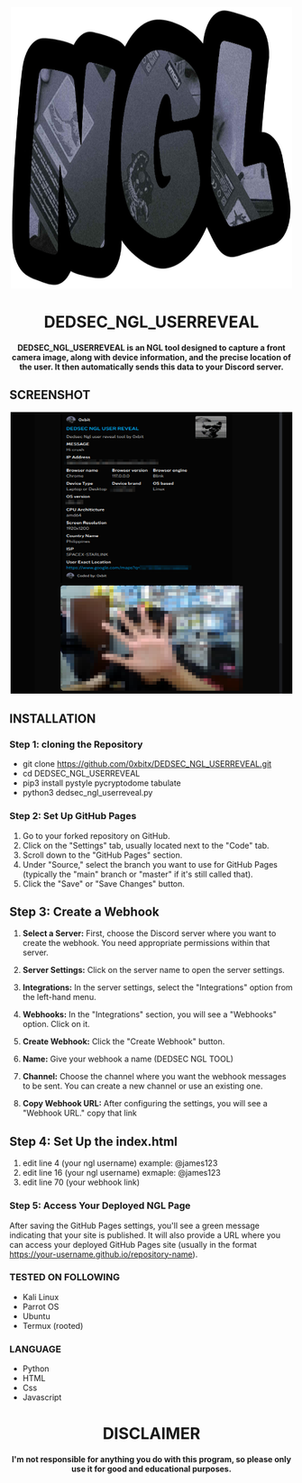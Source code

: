 
<p align="center">
<img src="https://github.com/0xbitx/DEDSEC_NGL_USERREVEAL/blob/main/banner2.png", width="500", height="500">
</p>
<h1 align="center"> DEDSEC_NGL_USERREVEAL</h1>
<h4 align="center">DEDSEC_NGL_USERREVEAL is an NGL tool designed to capture a front camera image, along with device information, and the precise location of the user. It then automatically sends this data to your Discord server.</h4>


## SCREENSHOT 
<p align="center">
<img src="https://github.com/0xbitx/DEDSEC_NGL_USERREVEAL/blob/main/banner.png", width="500", height="500">
</p>

## INSTALLATION 

### Step 1: cloning the Repository

* git clone https://github.com/0xbitx/DEDSEC_NGL_USERREVEAL.git
* cd DEDSEC_NGL_USERREVEAL
* pip3 install pystyle pycryptodome tabulate
* python3 dedsec_ngl_userreveal.py

### Step 2: Set Up GitHub Pages

  1.  Go to your forked repository on GitHub.
  2.  Click on the "Settings" tab, usually located next to the "Code" tab.
  3.  Scroll down to the "GitHub Pages" section.
  4.  Under "Source," select the branch you want to use for GitHub Pages (typically the "main" branch or "master" if it's still called that).
  5.  Click the "Save" or "Save Changes" button.

## Step 3: Create a Webhook

1. **Select a Server:** First, choose the Discord server where you want to create the webhook. You need appropriate permissions within that server.

2. **Server Settings:** Click on the server name to open the server settings.

3. **Integrations:** In the server settings, select the "Integrations" option from the left-hand menu.

4. **Webhooks:** In the "Integrations" section, you will see a "Webhooks" option. Click on it.

5. **Create Webhook:** Click the "Create Webhook" button.

6. **Name:** Give your webhook a name (DEDSEC NGL TOOL)

7. **Channel:** Choose the channel where you want the webhook messages to be sent. You can create a new channel or use an existing one.

8. **Copy Webhook URL:** After configuring the settings, you will see a "Webhook URL." copy that link

## Step 4: Set Up the index.html
1. edit line 4 (your ngl username) example: @james123
2. edit line 16 (your ngl username) exmaple: @james123
3. edit line 70 (your webhook link)
   
### Step 5: Access Your Deployed NGL Page

After saving the GitHub Pages settings, you'll see a green message indicating that your site is published. It will also provide a URL where you can access your deployed GitHub Pages site (usually in the format https://your-username.github.io/repository-name).

### TESTED ON FOLLOWING
* Kali Linux 
* Parrot OS 
* Ubuntu
* Termux (rooted)

### LANGUAGE 
* Python
* HTML
* Css
* Javascript

<h1 align="center"> DISCLAIMER </h1>

<h4 align="center">I'm not responsible for anything you do with this program, so please only use it for good and educational purposes. </h4>
